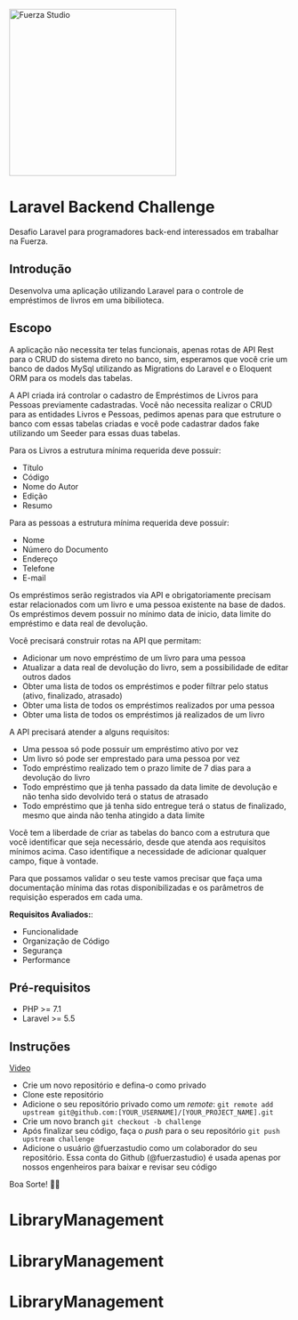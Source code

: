 <p>
  <img width="300" alt="Fuerza Studio" src="https://user-images.githubusercontent.com/52936031/117340242-11ecb980-ae77-11eb-86f6-e41d26aa3fbc.png">
</p>

# Laravel Backend Challenge

Desafio Laravel para programadores back-end interessados em trabalhar na Fuerza.

## Introdução

Desenvolva uma aplicação utilizando Laravel para o controle de empréstimos de livros em uma bibilioteca.

## Escopo

A aplicação não necessita ter telas funcionais, apenas rotas de API Rest para o CRUD do sistema direto no banco, sim, esperamos que você crie um banco de dados MySql utilizando as Migrations do Laravel e o Eloquent ORM para os models das tabelas.

A API criada irá controlar o cadastro de Empréstimos de Livros para Pessoas previamente cadastradas. Você não necessita realizar o CRUD para as entidades Livros e Pessoas, pedimos apenas para que estruture o banco com essas tabelas criadas e você pode cadastrar dados fake utilizando um Seeder para essas duas tabelas.

Para os Livros a estrutura mínima requerida deve possuir:

* Título
* Código
* Nome do Autor
* Edição
* Resumo

Para as pessoas a estrutura mínima requerida deve possuir:

* Nome
* Número do Documento
* Endereço
* Telefone
* E-mail

Os empréstimos serão registrados via API e obrigatoriamente precisam estar relacionados com um livro e uma pessoa existente na base de dados. Os empréstimos devem possuir no mínimo data de inicio, data limite do empréstimo e data real de devolução.

Você precisará construir rotas na API que permitam:

* Adicionar um novo empréstimo de um livro para uma pessoa
* Atualizar a data real de devolução do livro, sem a possibilidade de editar outros dados
* Obter uma lista de todos os empréstimos e poder filtrar pelo status (ativo, finalizado, atrasado)
* Obter uma lista de todos os empréstimos realizados por uma pessoa
* Obter uma lista de todos os empréstimos já realizados de um livro

A API precisará atender a alguns requisitos:
* Uma pessoa só pode possuir um empréstimo ativo por vez
* Um livro só pode ser emprestado para uma pessoa por vez
* Todo empréstimo realizado tem o prazo limite de 7 dias para a devolução do livro
* Todo empréstimo que já tenha passado da data limite de devolução e não tenha sido devolvido terá o status de atrasado
* Todo empréstimo que já tenha sido entregue terá o status de finalizado, mesmo que ainda não tenha atingido a data limite

Você tem a liberdade de criar as tabelas do banco com a estrutura que você identificar que seja necessário, desde que atenda aos requisitos mínimos acima. Caso identifique a necessidade de adicionar qualquer campo, fique à vontade.

Para que possamos validar o seu teste vamos precisar que faça uma documentação mínima das rotas disponibilizadas e os parâmetros de requisição esperados em cada uma.

**Requisitos Avaliados:**:

* Funcionalidade
* Organização de Código
* Segurança
* Performance

## Pré-requisitos

* PHP >= 7.1
* Laravel >= 5.5

## Instruções

[Video](https://www.loom.com/share/db15fe7da3e54f928acbaf81eade3f08)

- Crie um novo repositório e defina-o como privado
- Clone este repositório
- Adicione o seu repositório privado como um _remote_:
  `git remote add upstream git@github.com:[YOUR_USERNAME]/[YOUR_PROJECT_NAME].git`
- Crie um novo branch
  `git checkout -b challenge`
- Após finalizar seu código, faça o _push_ para o seu repositório
  `git push upstream challenge`
- Adicione o usuário @fuerzastudio como um colaborador do seu repositório. Essa conta do Github (@fuerzastudio) é usada apenas por nossos engenheiros para baixar e revisar seu código


Boa Sorte! 🤞🏽
# LibraryManagement
# LibraryManagement
# LibraryManagement
